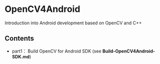 # OpenCV4Android
Introduction into Android development based on OpenCV and C++
## Contents
* part1： Build OpenCV for Android SDK (see **Build-OpenCV4Android-SDK.md**) 
